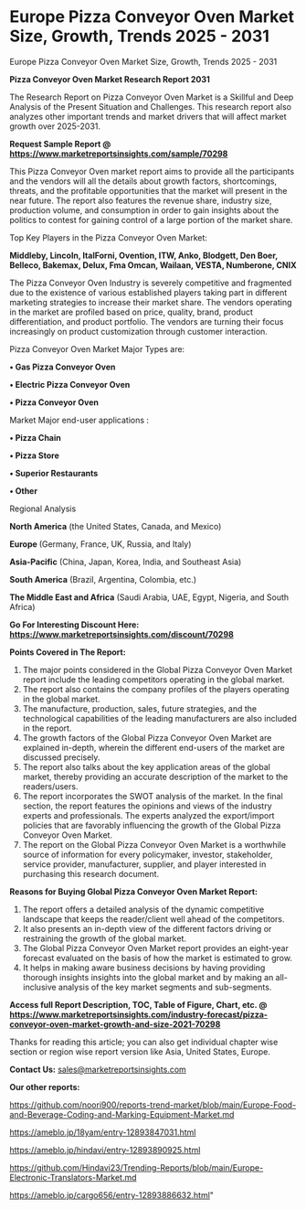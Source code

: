 # Europe Pizza Conveyor Oven Market Size, Growth, Trends 2025 - 2031
Europe Pizza Conveyor Oven Market Size, Growth, Trends 2025 - 2031

<strong>Pizza Conveyor Oven Market Research Report 2031</strong>

The Research Report on Pizza Conveyor Oven Market is a Skillful and Deep Analysis of the Present Situation and Challenges. This research report also analyzes other important trends and market drivers that will affect market growth over 2025-2031.

<strong>Request Sample Report @ <a href=https://www.marketreportsinsights.com/sample/70298>https://www.marketreportsinsights.com/sample/70298</a></strong>

This Pizza Conveyor Oven market report aims to provide all the participants and the vendors will all the details about growth factors, shortcomings, threats, and the profitable opportunities that the market will present in the near future. The report also features the revenue share, industry size, production volume, and consumption in order to gain insights about the politics to contest for gaining control of a large portion of the market share.

Top Key Players in the Pizza Conveyor Oven Market:

<strong>Middleby, Lincoln, ItalForni, Ovention, ITW, Anko, Blodgett, Den Boer, Belleco, Bakemax, Delux, Fma Omcan, Wailaan, VESTA, Numberone, CNIX</strong>

The Pizza Conveyor Oven Industry is severely competitive and fragmented due to the existence of various established players taking part in different marketing strategies to increase their market share. The vendors operating in the market are profiled based on price, quality, brand, product differentiation, and product portfolio. The vendors are turning their focus increasingly on product customization through customer interaction.

Pizza Conveyor Oven Market Major Types are:

<strong>• Gas Pizza Conveyor Oven

• Electric Pizza Conveyor Oven

• Pizza Conveyor Oven</strong>

Market Major end-user applications :

<strong>• Pizza Chain

• Pizza Store

• Superior Restaurants

• Other</strong>

Regional Analysis

</u><strong><b>North America</b></strong> (the United States, Canada, and Mexico)

<strong><b>Europe </b></strong>(Germany, France, UK, Russia, and Italy)

<strong><b>Asia-Pacific</b></strong> (China, Japan, Korea, India, and Southeast Asia)

<strong><b>South America</b></strong> (Brazil, Argentina, Colombia, etc.)

<strong><b>The Middle East and Africa</b></strong> (Saudi Arabia, UAE, Egypt, Nigeria, and South Africa)

<strong>Go For Interesting Discount Here: <a href=https://www.marketreportsinsights.com/discount/70298>https://www.marketreportsinsights.com/discount/70298</a></strong>

<strong>Points Covered in The Report:</strong>
<ol>
  <li>The major points considered in the Global Pizza Conveyor Oven Market report include the leading competitors operating in the global market.</li>
  <li>The report also contains the company profiles of the players operating in the global market.</li>
  <li>The manufacture, production, sales, future strategies, and the technological capabilities of the leading manufacturers are also included in the report.</li>
  <li>The growth factors of the Global Pizza Conveyor Oven Market are explained in-depth, wherein the different end-users of the market are discussed precisely.</li>
  <li>The report also talks about the key application areas of the global market, thereby providing an accurate description of the market to the readers/users.</li>
  <li>The report incorporates the SWOT analysis of the market. In the final section, the report features the opinions and views of the industry experts and professionals. The experts analyzed the export/import policies that are favorably influencing the growth of the Global Pizza Conveyor Oven Market.</li>
  <li>The report on the Global Pizza Conveyor Oven Market is a worthwhile source of information for every policymaker, investor, stakeholder, service provider, manufacturer, supplier, and player interested in purchasing this research document.</li>
</ol>
<strong>Reasons for Buying Global Pizza Conveyor Oven Market Report:</strong>

<ol>
  <li>The report offers a detailed analysis of the dynamic competitive landscape that keeps the reader/client well ahead of the competitors.</li>
  <li>It also presents an in-depth view of the different factors driving or restraining the growth of the global market.</li>
  <li>The Global Pizza Conveyor Oven Market report provides an eight-year forecast evaluated on the basis of how the market is estimated to grow.</li>
  <li>It helps in making aware business decisions by having providing thorough insights insights into the global market and by making an all-inclusive analysis of the key market segments and sub-segments.</li>
</ol>
<strong>Access full Report Description, TOC, Table of Figure, Chart, etc. @ <a href=https://www.marketreportsinsights.com/industry-forecast/pizza-conveyor-oven-market-growth-and-size-2021-70298>https://www.marketreportsinsights.com/industry-forecast/pizza-conveyor-oven-market-growth-and-size-2021-70298</a></strong>


Thanks for reading this article; you can also get individual chapter wise section or region wise report version like Asia, United States, Europe.

<strong>Contact Us:</strong>
sales@marketreportsinsights.com

<strong>Our other reports:</strong>

<a href=https://github.com/noori900/reports-trend-market/blob/main/Europe-Food-and-Beverage-Coding-and-Marking-Equipment-Market.md>https://github.com/noori900/reports-trend-market/blob/main/Europe-Food-and-Beverage-Coding-and-Marking-Equipment-Market.md</a>

<a href=https://ameblo.jp/18yam/entry-12893847031.html>https://ameblo.jp/18yam/entry-12893847031.html</a>

<a href=https://ameblo.jp/hindavi/entry-12893890925.html>https://ameblo.jp/hindavi/entry-12893890925.html</a>

<a href=https://github.com/Hindavi23/Trending-Reports/blob/main/Europe-Electronic-Translators-Market.md>https://github.com/Hindavi23/Trending-Reports/blob/main/Europe-Electronic-Translators-Market.md</a>

<a href=https://ameblo.jp/cargo656/entry-12893886632.html>https://ameblo.jp/cargo656/entry-12893886632.html</a>"
